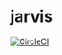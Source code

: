 # jarvis

[![CircleCI](https://circleci.com/gh/AlexMikhalochkin/jarvis-kotlin/tree/main.svg?style=svg)](https://circleci.com/gh/AlexMikhalochkin/jarvis-kotlin/tree/main)